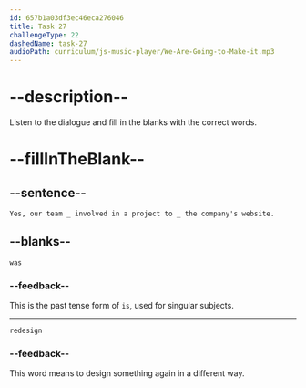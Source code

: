 ```yaml
---
id: 657b1a03df3ec46eca276046
title: Task 27
challengeType: 22
dashedName: task-27
audioPath: curriculum/js-music-player/We-Are-Going-to-Make-it.mp3
---
```


<!--
AUDIO REFERENCE:
Candidate2: Yes, our team was involved in a project to redesign the company's website.
-->

# --description--

Listen to the dialogue and fill in the blanks with the correct words.

# --fillInTheBlank--

## --sentence--

`Yes, our team _ involved in a project to _ the company's website.`

## --blanks--

`was`

### --feedback--

This is the past tense form of `is`, used for singular subjects.

---

`redesign`

### --feedback--

This word means to design something again in a different way.
